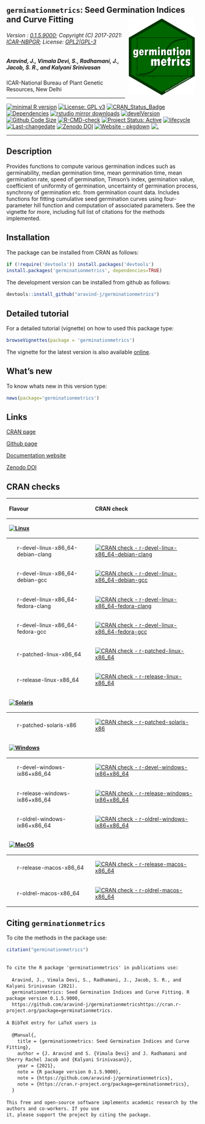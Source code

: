 
## `germinationmetrics`: Seed Germination Indices and Curve Fitting <img src="https://raw.githubusercontent.com/aravind-j/germinationmetrics/master/inst/extdata/germinationmetrics.png" align="right" alt="logo" width="173" height = "200" style = "padding: 10px; border: none; float: right;">

###### Version : [0.1.5.9000](https://aravind-j.github.io/germinationmetrics/articles/Introduction.html#version-history); Copyright (C) 2017-2021: [ICAR-NBPGR](http://www.nbpgr.ernet.in/); License: [GPL2|GPL-3](https://www.r-project.org/Licenses/)

##### *Aravind, J., Vimala Devi, S., Radhamani, J., Jacob, S. R., and Kalyani Srinivasan*

ICAR-National Bureau of Plant Genetic Resources, New Delhi

-----

[![minimal R
version](https://img.shields.io/badge/R%3E%3D-3.0.2-6666ff.svg)](https://cran.r-project.org/)
[![License: GPL
v3](https://img.shields.io/badge/License-GPL%20v3-blue.svg)](https://www.gnu.org/licenses/gpl-3.0)
[![CRAN\_Status\_Badge](https://www.r-pkg.org/badges/version-last-release/germinationmetrics)](https://cran.r-project.org/package=germinationmetrics)
[![Dependencies](https://tinyverse.netlify.com/badge/germinationmetrics)](https://cran.r-project.org/package=germinationmetrics)
[![rstudio mirror
downloads](https://cranlogs.r-pkg.org/badges/grand-total/germinationmetrics?color=green)](https://CRAN.R-project.org/package=germinationmetrics)
[![develVersion](https://img.shields.io/badge/devel%20version-0.1.5.9000-orange.svg)](https://github.com/aravind-j/germinationmetrics)
[![Github Code
Size](https://img.shields.io/github/languages/code-size/aravind-j/germinationmetrics.svg)](https://github.com/aravind-j/germinationmetrics)
[![R-CMD-check](https://github.com/aravind-j/germinationmetrics/workflows/R-CMD-check/badge.svg)](https://github.com/aravind-j/germinationmetrics/actions)
[![Project Status:
Active](https://www.repostatus.org/badges/latest/active.svg)](https://www.repostatus.org/#active)
[![lifecycle](https://img.shields.io/badge/lifecycle-stable-brightgreen.svg)](https://lifecycle.r-lib.org/articles/stages.html#stable)
[![Last-changedate](https://img.shields.io/badge/last%20change-2021--03--02-yellowgreen.svg)](https://github.com/aravind-j/germinationmetrics/commits/master)
[![Zenodo
DOI](https://zenodo.org/badge/DOI/10.5281/zenodo.1219630.svg)](https://doi.org/10.5281/zenodo.1219630)
[![Website -
pkgdown](https://img.shields.io/website-up-down-green-red/https/aravind-j.github.io/germinationmetrics.svg)](https://aravind-j.github.io/germinationmetrics/)
[![.](https://pro-pulsar-193905.appspot.com/UA-116205606-1/welcome-page)](https://github.com/aravind-j/google-analytics-beacon)
<!-- [![packageversion](https://img.shields.io/badge/Package%20version-0.2.3.3-orange.svg)](https://github.com/aravind-j/germinationmetrics) -->
<!-- [![GitHub Download Count](https://github-basic-badges.herokuapp.com/downloads/aravind-j/germinationmetrics/total.svg)] -->
<!-- [![Rdoc](https://www.rdocumentation.org/badges/version/germinationmetrics)](https://www.rdocumentation.org/packages/germinationmetrics) -->

-----

## Description

Provides functions to compute various germination indices such as
germinability, median germination time, mean germination time, mean
germination rate, speed of germination, Timson’s index, germination
value, coefficient of uniformity of germination, uncertainty of
germination process, synchrony of germination etc. from germination
count data. Includes functions for fitting cumulative seed germination
curves using four-parameter hill function and computation of associated
parameters. See the vignette for more, including full list of citations
for the methods implemented.

## Installation

The package can be installed from CRAN as follows:

``` r
if (!require('devtools')) install.packages('devtools')
install.packages('germinationmetrics', dependencies=TRUE)
```

The development version can be installed from github as follows:

``` r
devtools::install_github("aravind-j/germinationmetrics")
```

## Detailed tutorial

For a detailed tutorial (vignette) on how to used this package type:

``` r
browseVignettes(package = 'germinationmetrics')
```

The vignette for the latest version is also available
[online](https://aravind-j.github.io/germinationmetrics/articles/Introduction.html).

## What’s new

To know whats new in this version type:

``` r
news(package='germinationmetrics')
```

## Links

[CRAN page](https://cran.r-project.org/package=germinationmetrics)

[Github page](https://github.com/aravind-j/germinationmetrics)

[Documentation website](https://aravind-j.github.io/germinationmetrics/)

[Zenodo
DOI](https://doi.org/10.5281/zenodo.1219630)

## CRAN checks

<table class="table table-striped table-hover" style="width: auto !important; ">

<thead>

<tr>

<th style="text-align:left;">

Flavour

</th>

<th style="text-align:left;">

CRAN
check

</th>

</tr>

</thead>

<tbody>

<tr grouplength="6">

<td colspan="2" style="border-bottom: 1px solid;">

<strong>[![Linux](https://shields.io/badge/Linux--9cf?logo=Linux&style=social)](https://cran.r-project.org/web/checks/check_results_ammistability.html)</strong>

</td>

</tr>

<tr>

<td style="text-align:left;padding-left: 2em;" indentlevel="1">

r-devel-linux-x86\_64-debian-clang

</td>

<td style="text-align:left;">

[![CRAN check -
r-devel-linux-x86\_64-debian-clang](https://cranchecks.info/badges/flavor/r-devel-linux-x86_64-debian-clang/germinationmetrics)](https://cran.r-project.org/web/checks/check_results_germinationmetrics.html)

</td>

</tr>

<tr>

<td style="text-align:left;padding-left: 2em;" indentlevel="1">

r-devel-linux-x86\_64-debian-gcc

</td>

<td style="text-align:left;">

[![CRAN check -
r-devel-linux-x86\_64-debian-gcc](https://cranchecks.info/badges/flavor/r-devel-linux-x86_64-debian-gcc/germinationmetrics)](https://cran.r-project.org/web/checks/check_results_germinationmetrics.html)

</td>

</tr>

<tr>

<td style="text-align:left;padding-left: 2em;" indentlevel="1">

r-devel-linux-x86\_64-fedora-clang

</td>

<td style="text-align:left;">

[![CRAN check -
r-devel-linux-x86\_64-fedora-clang](https://cranchecks.info/badges/flavor/r-devel-linux-x86_64-fedora-clang/germinationmetrics)](https://cran.r-project.org/web/checks/check_results_germinationmetrics.html)

</td>

</tr>

<tr>

<td style="text-align:left;padding-left: 2em;" indentlevel="1">

r-devel-linux-x86\_64-fedora-gcc

</td>

<td style="text-align:left;">

[![CRAN check -
r-devel-linux-x86\_64-fedora-gcc](https://cranchecks.info/badges/flavor/r-devel-linux-x86_64-fedora-gcc/germinationmetrics)](https://cran.r-project.org/web/checks/check_results_germinationmetrics.html)

</td>

</tr>

<tr>

<td style="text-align:left;padding-left: 2em;" indentlevel="1">

r-patched-linux-x86\_64

</td>

<td style="text-align:left;">

[![CRAN check -
r-patched-linux-x86\_64](https://cranchecks.info/badges/flavor/r-patched-linux-x86_64/germinationmetrics)](https://cran.r-project.org/web/checks/check_results_germinationmetrics.html)

</td>

</tr>

<tr>

<td style="text-align:left;padding-left: 2em;" indentlevel="1">

r-release-linux-x86\_64

</td>

<td style="text-align:left;">

[![CRAN check -
r-release-linux-x86\_64](https://cranchecks.info/badges/flavor/r-release-linux-x86_64/germinationmetrics)](https://cran.r-project.org/web/checks/check_results_germinationmetrics.html)

</td>

</tr>

<tr grouplength="1">

<td colspan="2" style="border-bottom: 1px solid;">

<strong>[![Solaris](https://shields.io/badge/Solaris--9cf?logo=Oracle&style=social)](https://cran.r-project.org/web/checks/check_results_ammistability.html)</strong>

</td>

</tr>

<tr>

<td style="text-align:left;padding-left: 2em;" indentlevel="1">

r-patched-solaris-x86

</td>

<td style="text-align:left;">

[![CRAN check -
r-patched-solaris-x86](https://cranchecks.info/badges/flavor/r-patched-solaris-x86/germinationmetrics)](https://cran.r-project.org/web/checks/check_results_germinationmetrics.html)

</td>

</tr>

<tr grouplength="3">

<td colspan="2" style="border-bottom: 1px solid;">

<strong>[![Windows](https://shields.io/badge/Windows--9cf?logo=Windows&style=social)](https://cran.r-project.org/web/checks/check_results_ammistability.html)</strong>

</td>

</tr>

<tr>

<td style="text-align:left;padding-left: 2em;" indentlevel="1">

r-devel-windows-ix86+x86\_64

</td>

<td style="text-align:left;">

[![CRAN check -
r-devel-windows-ix86+x86\_64](https://cranchecks.info/badges/flavor/r-devel-windows-ix86+x86_64/germinationmetrics)](https://cran.r-project.org/web/checks/check_results_germinationmetrics.html)

</td>

</tr>

<tr>

<td style="text-align:left;padding-left: 2em;" indentlevel="1">

r-release-windows-ix86+x86\_64

</td>

<td style="text-align:left;">

[![CRAN check -
r-release-windows-ix86+x86\_64](https://cranchecks.info/badges/flavor/r-release-windows-ix86+x86_64/germinationmetrics)](https://cran.r-project.org/web/checks/check_results_germinationmetrics.html)

</td>

</tr>

<tr>

<td style="text-align:left;padding-left: 2em;" indentlevel="1">

r-oldrel-windows-ix86+x86\_64

</td>

<td style="text-align:left;">

[![CRAN check -
r-oldrel-windows-ix86+x86\_64](https://cranchecks.info/badges/flavor/r-oldrel-windows-ix86+x86_64/germinationmetrics)](https://cran.r-project.org/web/checks/check_results_germinationmetrics.html)

</td>

</tr>

<tr grouplength="2">

<td colspan="2" style="border-bottom: 1px solid;">

<strong>[![MacOS](https://shields.io/badge/MacOS--9cf?logo=Apple&style=social)](https://cran.r-project.org/web/checks/check_results_ammistability.html)</strong>

</td>

</tr>

<tr>

<td style="text-align:left;padding-left: 2em;" indentlevel="1">

r-release-macos-x86\_64

</td>

<td style="text-align:left;">

[![CRAN check -
r-release-macos-x86\_64](https://cranchecks.info/badges/flavor/r-release-macos-x86_64/germinationmetrics)](https://cran.r-project.org/web/checks/check_results_germinationmetrics.html)

</td>

</tr>

<tr>

<td style="text-align:left;padding-left: 2em;" indentlevel="1">

r-oldrel-macos-x86\_64

</td>

<td style="text-align:left;">

[![CRAN check -
r-oldrel-macos-x86\_64](https://cranchecks.info/badges/flavor/r-oldrel-macos-x86_64/germinationmetrics)](https://cran.r-project.org/web/checks/check_results_germinationmetrics.html)

</td>

</tr>

</tbody>

</table>

## Citing `germinationmetrics`

To cite the methods in the package use:

``` r
citation("germinationmetrics")
```

``` 

To cite the R package 'germinationmetrics' in publications use:

  Aravind, J., Vimala Devi, S., Radhamani, J., Jacob, S. R., and Kalyani Srinivasan (2021).
  germinationmetrics: Seed Germination Indices and Curve Fitting. R package version 0.1.5.9000,
  https://github.com/aravind-j/germinationmetricshttps://cran.r-project.org/package=germinationmetrics.

A BibTeX entry for LaTeX users is

  @Manual{,
    title = {germinationmetrics: Seed Germination Indices and Curve Fitting},
    author = {J. Aravind and S. {Vimala Devi} and J. Radhamani and Sherry Rachel Jacob and {Kalyani Srinivasan}},
    year = {2021},
    note = {R package version 0.1.5.9000},
    note = {https://github.com/aravind-j/germinationmetrics},
    note = {https://cran.r-project.org/package=germinationmetrics},
  }

This free and open-source software implements academic research by the authors and co-workers. If you use
it, please support the project by citing the package.
```
